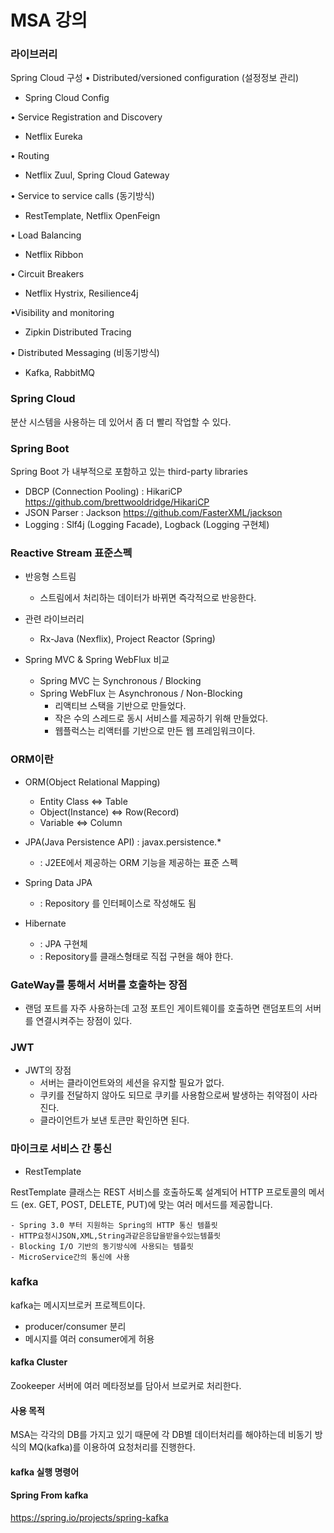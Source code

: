 # MSA 강의

### 라이브러리

Spring Cloud 구성 
• Distributed/versioned configuration  (설정정보 관리)
  - Spring Cloud Config

• Service Registration and Discovery 
  - Netflix Eureka

• Routing 
  - Netflix Zuul, Spring Cloud Gateway

• Service to service calls  (동기방식)
  - RestTemplate, Netflix OpenFeign

• Load Balancing 
  - Netflix Ribbon

• Circuit Breakers 
  - Netflix Hystrix, Resilience4j

•Visibility and monitoring 
  - Zipkin Distributed Tracing


 • Distributed Messaging (비동기방식)
  - Kafka, RabbitMQ


### Spring Cloud
분산 시스템을 사용하는 데 있어서 좀 더 빨리 작업할 수 있다.

### Spring Boot
Spring Boot 가 내부적으로 포함하고 있는 third-party libraries
- DBCP (Connection Pooling) : HikariCP   https://github.com/brettwooldridge/HikariCP
- JSON Parser : Jackson  https://github.com/FasterXML/jackson
- Logging : Slf4j (Logging Facade),  Logback (Logging 구현체)

### Reactive Stream 표준스펙
- 반응형 스트림
  - 스트림에서 처리하는 데이터가 바뀌면 즉각적으로 반응한다.
- 관련 라이브러리
  - Rx-Java (Nexflix), Project Reactor (Spring)

- Spring MVC & Spring WebFlux 비교
  - Spring MVC 는 Synchronous / Blocking
  - Spring WebFlux 는 Asynchronous / Non-Blocking
    - 리액티브 스택을 기반으로 만들었다.
    - 작은 수의 스레드로 동시 서비스를 제공하기 위해 만들었다.
    - 웹플럭스는 리액터를 기반으로 만든 웹 프레임워크이다.

### ORM이란
- ORM(Object Relational Mapping)
  - Entity Class  ⇔ Table
  - Object(Instance) ⇔ Row(Record)
  - Variable ⇔ Column

- JPA(Java Persistence API) : javax.persistence.*
  - : J2EE에서 제공하는 ORM 기능을 제공하는 표준 스펙
- Spring Data JPA
  - : Repository 를 인터페이스로 작성해도 됨
- Hibernate
  - : JPA 구현체
  - : Repository를 클래스형태로 직접 구현을 해야 한다.


### GateWay를 통해서 서버를 호출하는 장점
- 랜덤 포트를 자주 사용하는데 고정 포트인 게이트웨이를 호출하면 랜덤포트의 서버를 연결시켜주는 장점이 있다.

### JWT
- JWT의 장점
  - 서버는 클라이언트와의 세션을 유지할 필요가 없다.
  - 쿠키를 전달하지 않아도 되므로 쿠키를 사용함으로써 발생하는 취약점이 사라진다. 
  - 클라이언트가 보낸 토큰만 확인하면 된다.

### 마이크로 서비스 간 통신
  - RestTemplate

  RestTemplate 클래스는 REST 서비스를 호출하도록 설계되어 HTTP 프로토콜의 메서드 (ex. GET, POST, DELETE, PUT)에 맞는 여러 메서드를 제공합니다.

    - Spring 3.0 부터 지원하는 Spring의 HTTP 통신 템플릿
    - HTTP요청시JSON,XML,String과같은응답을받을수있는템플릿
    - Blocking I/O 기반의 동기방식에 사용되는 템플릿
    - MicroService간의 통신에 사용

### kafka
kafka는 메시지브로커 프로젝트이다.

- producer/consumer 분리
- 메시지를 여러 consumer에게 허용

#### kafka Cluster
Zookeeper 서버에 여러 메타정보를 담아서 브로커로 처리한다.

#### 사용 목적
MSA는 각각의 DB를 가지고 있기 때문에 각 DB별 데이터처리를 해야하는데 비동기 방식의 MQ(kafka)를 이용하여 요청처리를 진행한다.

#### kafka 실행 명령어

#### Spring From kafka 
https://spring.io/projects/spring-kafka